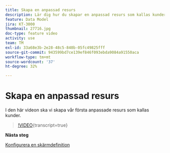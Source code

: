 ```yaml
---
title: Skapa en anpassad resurs
description: Lär dig hur du skapar en anpassad resurs som kallas kunder.
feature: Data Model
jira: KT-3000
thumbnail: 27716.jpg
doc-type: feature video
activity: use
team: TM
exl-id: 33a68e3b-2e28-48c5-840b-05fc49825fff
source-git-commit: 943599bd7ce139ef846f093ebda9084a91550aca
workflow-type: tm+mt
source-wordcount: '37'
ht-degree: 32%

---
```


# Skapa en anpassad resurs

I den här videon ska vi skapa vår första anpassade resurs som kallas kunder.

>[!VIDEO](https://video.tv.adobe.com/v/27716?learn=on){transcript=true}

**Nästa steg**

[Konfigurera en skärmdefinition](./configuring-a-screen-definition-for-a-custom-resource.md)
